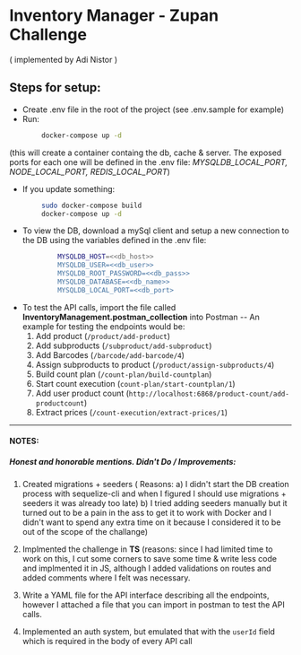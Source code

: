 # Inventory Manager - Zupan Challenge
( implemented by Adi Nistor )


## Steps for setup:
 - Create .env file in the root of the project (see .env.sample for example)
 - Run:
```sh 
        docker-compose up -d 
``` 
(this will create a container containg the db, cache & server. The exposed ports for each one will be defined in the .env file: *MYSQLDB_LOCAL_PORT, NODE_LOCAL_PORT, REDIS_LOCAL_PORT*)
 - If you update something: 
```sh
        sudo docker-compose build
        docker-compose up -d 
```

 - To view the DB, download a mySql client and setup a new connection to the DB using the variables defined in the .env file:
```sh 
            MYSQLDB_HOST=<<db_host>>
            MYSQLDB_USER=<<db_user>>
            MYSQLDB_ROOT_PASSWORD=<<db_pass>>
            MYSQLDB_DATABASE=<<db_name>>
            MYSQLDB_LOCAL_PORT=<<db_port>
```
 -  To test the API calls, import the file called **InventoryManagement.postman_collection** into Postman
 -- An example for testing the endpoints would be:
     1. Add product (`/product/add-product`)
    2. Add subproducts (`/subproduct/add-subproduct`)
    3. Add Barcodes (`/barcode/add-barcode/4`)
    4. Assign subproducts to product (`/product/assign-subproducts/4`)
    5. Build count plan (`/count-plan/build-countplan`)
    6. Start count execution (`count-plan/start-countplan/1`)
    7. Add user product count (`http://localhost:6868/product-count/add-productcount`)
    8. Extract prices (`/count-execution/extract-prices/1`)
---


#### NOTES: 
##### Honest and honorable mentions. Didn't Do / Improvements: 
1. Created migrations + seeders (
        Reasons: 
            a) I didn't start the DB creation process with sequelize-cli and when I figured I should use migrations + seeders it was already too late) 
            b) I tried adding seeders manually but it turned out to be a pain in the ass to get it to work with Docker and I didn't want to spend any extra time on it because I considered it to be out of the scope of the challange)

2. Implmented the challenge in **TS** (reasons: since I had limited time to work on this, I cut some corners to save some time & write less code and implmented it in JS, although I added validations on routes and added comments where I felt was necessary.
3. Write a YAML file for the API interface describing all the endpoints, however I attached a file that you can import in postman to test the API calls.
4. Implemented an auth system, but emulated that with the `userId` field which is required in the body of every API call
